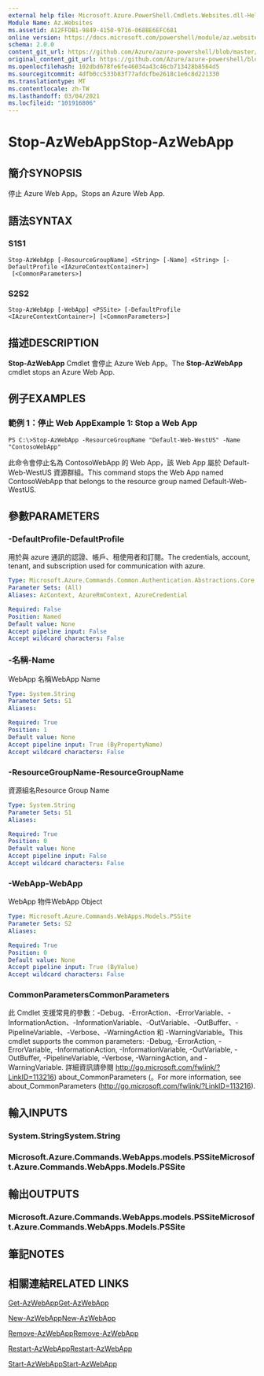 ```yaml
---
external help file: Microsoft.Azure.PowerShell.Cmdlets.Websites.dll-Help.xml
Module Name: Az.Websites
ms.assetid: A12FFDB1-9849-4150-9716-068BE6EFC681
online version: https://docs.microsoft.com/powershell/module/az.websites/stop-azwebapp
schema: 2.0.0
content_git_url: https://github.com/Azure/azure-powershell/blob/master/src/Websites/Websites/help/Stop-AzWebApp.md
original_content_git_url: https://github.com/Azure/azure-powershell/blob/master/src/Websites/Websites/help/Stop-AzWebApp.md
ms.openlocfilehash: 102dbd678fe6fe46034a43c46cb713428b8564d5
ms.sourcegitcommit: 4dfb0cc533b83f77afdcfbe2618c1e6c8d221330
ms.translationtype: MT
ms.contentlocale: zh-TW
ms.lasthandoff: 03/04/2021
ms.locfileid: "101916806"
---
```

# <span data-ttu-id="a7059-101">Stop-AzWebApp</span><span class="sxs-lookup"><span data-stu-id="a7059-101">Stop-AzWebApp</span></span>

## <span data-ttu-id="a7059-102">簡介</span><span class="sxs-lookup"><span data-stu-id="a7059-102">SYNOPSIS</span></span>
<span data-ttu-id="a7059-103">停止 Azure Web App。</span><span class="sxs-lookup"><span data-stu-id="a7059-103">Stops an Azure Web App.</span></span>

## <span data-ttu-id="a7059-104">語法</span><span class="sxs-lookup"><span data-stu-id="a7059-104">SYNTAX</span></span>

### <span data-ttu-id="a7059-105">S1</span><span class="sxs-lookup"><span data-stu-id="a7059-105">S1</span></span>
```
Stop-AzWebApp [-ResourceGroupName] <String> [-Name] <String> [-DefaultProfile <IAzureContextContainer>]
 [<CommonParameters>]
```

### <span data-ttu-id="a7059-106">S2</span><span class="sxs-lookup"><span data-stu-id="a7059-106">S2</span></span>
```
Stop-AzWebApp [-WebApp] <PSSite> [-DefaultProfile <IAzureContextContainer>] [<CommonParameters>]
```

## <span data-ttu-id="a7059-107">描述</span><span class="sxs-lookup"><span data-stu-id="a7059-107">DESCRIPTION</span></span>
<span data-ttu-id="a7059-108">**Stop-AzWebApp** Cmdlet 會停止 Azure Web App。</span><span class="sxs-lookup"><span data-stu-id="a7059-108">The **Stop-AzWebApp** cmdlet stops an Azure Web App.</span></span>

## <span data-ttu-id="a7059-109">例子</span><span class="sxs-lookup"><span data-stu-id="a7059-109">EXAMPLES</span></span>

### <span data-ttu-id="a7059-110">範例 1：停止 Web App</span><span class="sxs-lookup"><span data-stu-id="a7059-110">Example 1: Stop a Web App</span></span>
```
PS C:\>Stop-AzWebApp -ResourceGroupName "Default-Web-WestUS" -Name "ContosoWebApp"
```

<span data-ttu-id="a7059-111">此命令會停止名為 ContosoWebApp 的 Web App，該 Web App 屬於 Default-Web-WestUS 資源群組。</span><span class="sxs-lookup"><span data-stu-id="a7059-111">This command stops the Web App named ContosoWebApp that belongs to the resource group named Default-Web-WestUS.</span></span>

## <span data-ttu-id="a7059-112">參數</span><span class="sxs-lookup"><span data-stu-id="a7059-112">PARAMETERS</span></span>

### <span data-ttu-id="a7059-113">-DefaultProfile</span><span class="sxs-lookup"><span data-stu-id="a7059-113">-DefaultProfile</span></span>
<span data-ttu-id="a7059-114">用於與 azure 通訊的認證、帳戶、租使用者和訂閱。</span><span class="sxs-lookup"><span data-stu-id="a7059-114">The credentials, account, tenant, and subscription used for communication with azure.</span></span>

```yaml
Type: Microsoft.Azure.Commands.Common.Authentication.Abstractions.Core.IAzureContextContainer
Parameter Sets: (All)
Aliases: AzContext, AzureRmContext, AzureCredential

Required: False
Position: Named
Default value: None
Accept pipeline input: False
Accept wildcard characters: False
```

### <span data-ttu-id="a7059-115">-名稱</span><span class="sxs-lookup"><span data-stu-id="a7059-115">-Name</span></span>
<span data-ttu-id="a7059-116">WebApp 名稱</span><span class="sxs-lookup"><span data-stu-id="a7059-116">WebApp Name</span></span>

```yaml
Type: System.String
Parameter Sets: S1
Aliases:

Required: True
Position: 1
Default value: None
Accept pipeline input: True (ByPropertyName)
Accept wildcard characters: False
```

### <span data-ttu-id="a7059-117">-ResourceGroupName</span><span class="sxs-lookup"><span data-stu-id="a7059-117">-ResourceGroupName</span></span>
<span data-ttu-id="a7059-118">資源組名</span><span class="sxs-lookup"><span data-stu-id="a7059-118">Resource Group Name</span></span>

```yaml
Type: System.String
Parameter Sets: S1
Aliases:

Required: True
Position: 0
Default value: None
Accept pipeline input: False
Accept wildcard characters: False
```

### <span data-ttu-id="a7059-119">-WebApp</span><span class="sxs-lookup"><span data-stu-id="a7059-119">-WebApp</span></span>
<span data-ttu-id="a7059-120">WebApp 物件</span><span class="sxs-lookup"><span data-stu-id="a7059-120">WebApp Object</span></span>

```yaml
Type: Microsoft.Azure.Commands.WebApps.Models.PSSite
Parameter Sets: S2
Aliases:

Required: True
Position: 0
Default value: None
Accept pipeline input: True (ByValue)
Accept wildcard characters: False
```

### <span data-ttu-id="a7059-121">CommonParameters</span><span class="sxs-lookup"><span data-stu-id="a7059-121">CommonParameters</span></span>
<span data-ttu-id="a7059-122">此 Cmdlet 支援常見的參數：-Debug、-ErrorAction、-ErrorVariable、-InformationAction、-InformationVariable、-OutVariable、-OutBuffer、-PipelineVariable、-Verbose、-WarningAction 和 -WarningVariable。</span><span class="sxs-lookup"><span data-stu-id="a7059-122">This cmdlet supports the common parameters: -Debug, -ErrorAction, -ErrorVariable, -InformationAction, -InformationVariable, -OutVariable, -OutBuffer, -PipelineVariable, -Verbose, -WarningAction, and -WarningVariable.</span></span> <span data-ttu-id="a7059-123">詳細資訊請參閱 http://go.microsoft.com/fwlink/?LinkID=113216) about_CommonParameters (。</span><span class="sxs-lookup"><span data-stu-id="a7059-123">For more information, see about_CommonParameters (http://go.microsoft.com/fwlink/?LinkID=113216).</span></span>

## <span data-ttu-id="a7059-124">輸入</span><span class="sxs-lookup"><span data-stu-id="a7059-124">INPUTS</span></span>

### <span data-ttu-id="a7059-125">System.String</span><span class="sxs-lookup"><span data-stu-id="a7059-125">System.String</span></span>

### <span data-ttu-id="a7059-126">Microsoft.Azure.Commands.WebApps.models.PSSite</span><span class="sxs-lookup"><span data-stu-id="a7059-126">Microsoft.Azure.Commands.WebApps.Models.PSSite</span></span>

## <span data-ttu-id="a7059-127">輸出</span><span class="sxs-lookup"><span data-stu-id="a7059-127">OUTPUTS</span></span>

### <span data-ttu-id="a7059-128">Microsoft.Azure.Commands.WebApps.models.PSSite</span><span class="sxs-lookup"><span data-stu-id="a7059-128">Microsoft.Azure.Commands.WebApps.Models.PSSite</span></span>

## <span data-ttu-id="a7059-129">筆記</span><span class="sxs-lookup"><span data-stu-id="a7059-129">NOTES</span></span>

## <span data-ttu-id="a7059-130">相關連結</span><span class="sxs-lookup"><span data-stu-id="a7059-130">RELATED LINKS</span></span>

[<span data-ttu-id="a7059-131">Get-AzWebApp</span><span class="sxs-lookup"><span data-stu-id="a7059-131">Get-AzWebApp</span></span>](./Get-AzWebApp.md)

[<span data-ttu-id="a7059-132">New-AzWebApp</span><span class="sxs-lookup"><span data-stu-id="a7059-132">New-AzWebApp</span></span>](./New-AzWebApp.md)

[<span data-ttu-id="a7059-133">Remove-AzWebApp</span><span class="sxs-lookup"><span data-stu-id="a7059-133">Remove-AzWebApp</span></span>](./Remove-AzWebApp.md)

[<span data-ttu-id="a7059-134">Restart-AzWebApp</span><span class="sxs-lookup"><span data-stu-id="a7059-134">Restart-AzWebApp</span></span>](./Restart-AzWebApp.md)

[<span data-ttu-id="a7059-135">Start-AzWebApp</span><span class="sxs-lookup"><span data-stu-id="a7059-135">Start-AzWebApp</span></span>](./Start-AzWebApp.md)


